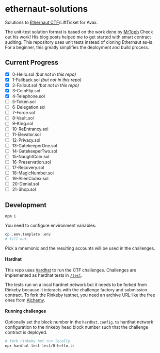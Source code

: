 # ethernaut-solutions

Solutions to [Ethernaut CTF](https://ethernaut.openzeppelin.com/)/LiftTicket for Avax.

The unit-test solution format is based on the work done by [MrToph](https://github.com/MrToph)
Check out his work! His blog posts helped me to get started with smart contract
auditing. This repository uses unit tests instead of cloning Ethernaut as-is.
For a beginner, this greatly simplifies the deployment and build process.

## Current Progress

- [x] 0-Hello.sol _(but not in this repo)_
- [x] 1-Fallback.sol _(but not in this repo)_
- [x] 2-Fallout.sol _(but not in this repo)_
- [x] 3-CoinFlip.sol
- [x] 4-Telephone.sol
- [ ] 5-Token.sol
- [ ] 6-Delegation.sol
- [ ] 7-Force.sol
- [ ] 8-Vault.sol
- [ ] 9-King.sol
- [ ] 10-ReEntrancy.sol
- [ ] 11-Elevator.sol
- [ ] 12-Privacy.sol
- [ ] 13-GatekeeperOne.sol
- [ ] 14-GatekeeperTwo.sol
- [ ] 15-NaughtCoin.sol
- [ ] 16-Preservation.sol
- [ ] 17-Recovery.sol
- [ ] 18-MagicNumber.sol
- [ ] 19-AlienCodex.sol
- [ ] 20-Denial.sol
- [ ] 21-Shop.sol

## Development

```bash
npm i
```

You need to configure environment variables:

```bash
cp .env.template .env
# fill out
```

Pick a mnemonic and the resulting accounts will be used in the challenges.

#### Hardhat

This repo uses [hardhat](https://hardhat.org/) to run the CTF challenges.
Challenges are implemented as hardhat tests in [`/test`](./test).

The tests run on a local hardnet network but it needs to be forked from Rinkeby because it interacts with the challenge factory and submission contract.
To fork the Rinkeby testnet, you need an archive URL like the free ones from [Alchemy](https://alchemyapi.io/).

#### Running challenges

Optionally set the block number in the `hardhat.config.ts` hardhat network configuration to the rinkeby head block number such that the challenge contract is deployed.

```bash
# fork rinkeby but run locally
npx hardhat test test/0-hello.ts
```
